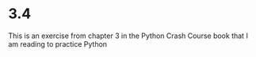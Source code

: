 # 3.4
This is an exercise from chapter 3 in the Python Crash Course book that I am reading to practice Python
